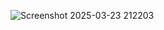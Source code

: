 ![Screenshot 2025-03-23 212203](https://github.com/user-attachments/assets/2e290966-5532-4b5c-94b1-a4fb6b7ebac5)
